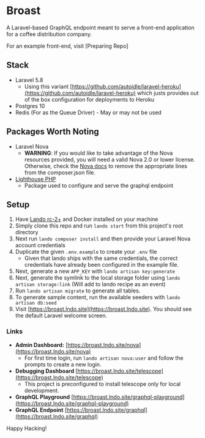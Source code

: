 # Broast

A Laravel-based GraphQL endpoint meant to serve a front-end application for a coffee distribution company.

For an example front-end, visit [Preparing Repo]

## Stack

-   Laravel 5.8
    -   Using this variant [https://github.com/autoidle/laravel-heroku](https://github.com/autoidle/laravel-heroku) which justs provides out of the box configuration for deployments to Heroku
-   Postgres 10
-   Redis (For as the Queue Driver) - May or may not be used

## Packages Worth Noting

-   Laravel Nova
    -   **WARNING**: If you would like to take advantage of the Nova resources provided, you will need a valid Nova 2.0 or lower license. Otherwise, check the [Nova docs](https://nova.laravel.com/docs/2.0/installation.html#installing-nova-via-composer) to remove the appropriate lines from the composer.json file.
-   [Lighthouse PHP](https://lighthouse-php.com/)
    -   Package used to configure and serve the graphql endpoint

## Setup

1. Have [Lando rc-2+](https://docs.devwithlando.io/installation/system-requirements.html) and Docker installed on your machine
2. Simply clone this repo and run `lando start` from this project's root directory
3. Next run `lando composer install` and then provide your Laravel Nova account credentials
4. Duplicate the given `.env.example` to create your `.env` file
    - Given that lando ships with the same credentials, the correct credentials have already been configured in the example file.
5. Next, generate a new `APP_KEY` with `lando artisan key:generate`
6. Next, generate the symlink to the local storage folder using `lando artisan storage:link` (Will add to lando recipe as an event)
7. Run `lando artisan migrate` to generate all tables.
8. To generate sample content, run the available seeders with `lando artisan db:seed`
9. Visit [https://broast.lndo.site](https://broast.lndo.site). You should see the default Laravel welcome screen.

### Links

-   **Admin Dashboard:** [https://broast.lndo.site/nova](https://broast.lndo.site/nova)
    -   For first time login, run `lando artisan nova:user` and follow the prompts to create a new login.
-   **Debugging Dashboard** [https://broast.lndo.site/telescope](https://broast.lndo.site/telescope)
    -   This project is preconfigured to install telescope only for local development.
-   **GraphQL Playground** [https://broast.lndo.site/graphql-playground](https://broast.lndo.site/graphql-playground)
-   **GraphQL Endpoint** [https://broast.lndo.site/graphql](https://broast.lndo.site/graphql)

Happy Hacking!
